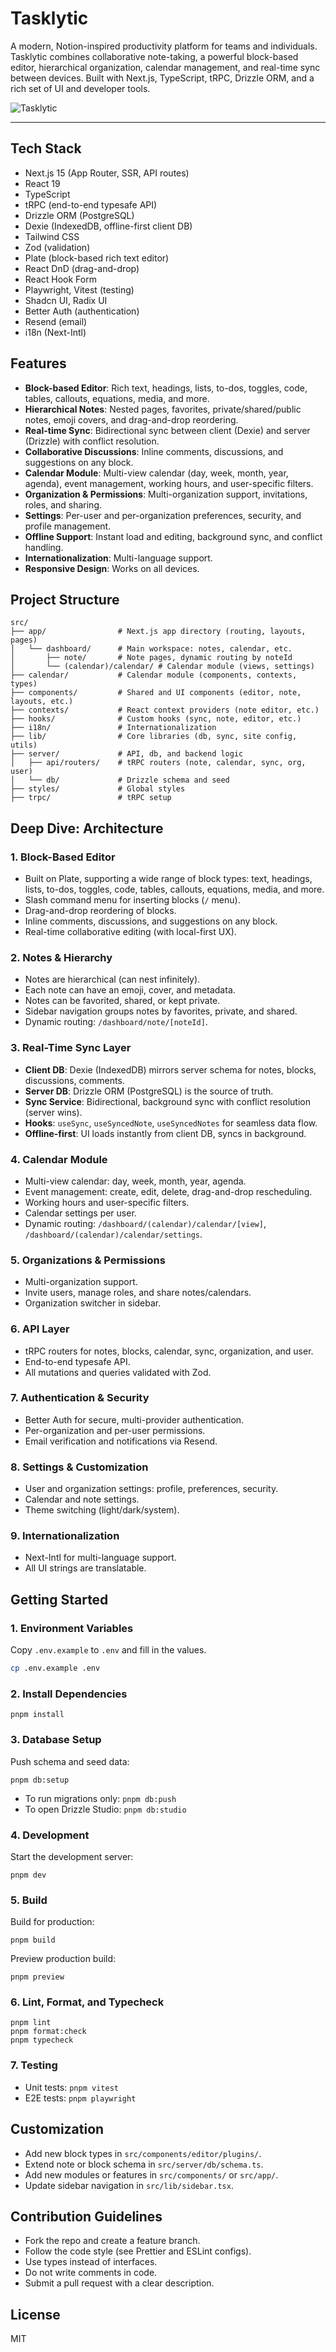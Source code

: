 # Tasklytic

A modern, Notion-inspired productivity platform for teams and individuals. Tasklytic combines collaborative note-taking, a powerful block-based editor, hierarchical organization, calendar management, and real-time sync between devices. Built with Next.js, TypeScript, tRPC, Drizzle ORM, and a rich set of UI and developer tools.

![Tasklytic](https://72lgp4tw00.ufs.sh/f/431kVQKHrXwBLrAHNx4TpOrdowfxU8skQteZWKcYhyXvLgNn)

---

## Tech Stack

- Next.js 15 (App Router, SSR, API routes)
- React 19
- TypeScript
- tRPC (end-to-end typesafe API)
- Drizzle ORM (PostgreSQL)
- Dexie (IndexedDB, offline-first client DB)
- Tailwind CSS
- Zod (validation)
- Plate (block-based rich text editor)
- React DnD (drag-and-drop)
- React Hook Form
- Playwright, Vitest (testing)
- Shadcn UI, Radix UI
- Better Auth (authentication)
- Resend (email)
- i18n (Next-Intl)

## Features

- **Block-based Editor**: Rich text, headings, lists, to-dos, toggles, code, tables, callouts, equations, media, and more.
- **Hierarchical Notes**: Nested pages, favorites, private/shared/public notes, emoji covers, and drag-and-drop reordering.
- **Real-time Sync**: Bidirectional sync between client (Dexie) and server (Drizzle) with conflict resolution.
- **Collaborative Discussions**: Inline comments, discussions, and suggestions on any block.
- **Calendar Module**: Multi-view calendar (day, week, month, year, agenda), event management, working hours, and user-specific filters.
- **Organization & Permissions**: Multi-organization support, invitations, roles, and sharing.
- **Settings**: Per-user and per-organization preferences, security, and profile management.
- **Offline Support**: Instant load and editing, background sync, and conflict handling.
- **Internationalization**: Multi-language support.
- **Responsive Design**: Works on all devices.

## Project Structure

```
src/
├── app/                # Next.js app directory (routing, layouts, pages)
│   └── dashboard/      # Main workspace: notes, calendar, etc.
│       ├── note/       # Note pages, dynamic routing by noteId
│       └── (calendar)/calendar/ # Calendar module (views, settings)
├── calendar/           # Calendar module (components, contexts, types)
├── components/         # Shared and UI components (editor, note, layouts, etc.)
├── contexts/           # React context providers (note editor, etc.)
├── hooks/              # Custom hooks (sync, note, editor, etc.)
├── i18n/               # Internationalization
├── lib/                # Core libraries (db, sync, site config, utils)
├── server/             # API, db, and backend logic
│   ├── api/routers/    # tRPC routers (note, calendar, sync, org, user)
│   └── db/             # Drizzle schema and seed
├── styles/             # Global styles
├── trpc/               # tRPC setup
```

## Deep Dive: Architecture

### 1. Block-Based Editor

- Built on Plate, supporting a wide range of block types: text, headings, lists, to-dos, toggles, code, tables, callouts, equations, media, and more.
- Slash command menu for inserting blocks (`/` menu).
- Drag-and-drop reordering of blocks.
- Inline comments, discussions, and suggestions on any block.
- Real-time collaborative editing (with local-first UX).

### 2. Notes & Hierarchy

- Notes are hierarchical (can nest infinitely).
- Each note can have an emoji, cover, and metadata.
- Notes can be favorited, shared, or kept private.
- Sidebar navigation groups notes by favorites, private, and shared.
- Dynamic routing: `/dashboard/note/[noteId]`.

### 3. Real-Time Sync Layer

- **Client DB**: Dexie (IndexedDB) mirrors server schema for notes, blocks, discussions, comments.
- **Server DB**: Drizzle ORM (PostgreSQL) is the source of truth.
- **Sync Service**: Bidirectional, background sync with conflict resolution (server wins).
- **Hooks**: `useSync`, `useSyncedNote`, `useSyncedNotes` for seamless data flow.
- **Offline-first**: UI loads instantly from client DB, syncs in background.

### 4. Calendar Module

- Multi-view calendar: day, week, month, year, agenda.
- Event management: create, edit, delete, drag-and-drop rescheduling.
- Working hours and user-specific filters.
- Calendar settings per user.
- Dynamic routing: `/dashboard/(calendar)/calendar/[view]`, `/dashboard/(calendar)/calendar/settings`.

### 5. Organizations & Permissions

- Multi-organization support.
- Invite users, manage roles, and share notes/calendars.
- Organization switcher in sidebar.

### 6. API Layer

- tRPC routers for notes, blocks, calendar, sync, organization, and user.
- End-to-end typesafe API.
- All mutations and queries validated with Zod.

### 7. Authentication & Security

- Better Auth for secure, multi-provider authentication.
- Per-organization and per-user permissions.
- Email verification and notifications via Resend.

### 8. Settings & Customization

- User and organization settings: profile, preferences, security.
- Calendar and note settings.
- Theme switching (light/dark/system).

### 9. Internationalization

- Next-Intl for multi-language support.
- All UI strings are translatable.

## Getting Started

### 1. Environment Variables

Copy `.env.example` to `.env` and fill in the values.

```bash
cp .env.example .env
```

### 2. Install Dependencies

```
pnpm install
```

### 3. Database Setup

Push schema and seed data:

```
pnpm db:setup
```

- To run migrations only: `pnpm db:push`
- To open Drizzle Studio: `pnpm db:studio`

### 4. Development

Start the development server:

```
pnpm dev
```

### 5. Build

Build for production:

```
pnpm build
```

Preview production build:

```
pnpm preview
```

### 6. Lint, Format, and Typecheck

```
pnpm lint
pnpm format:check
pnpm typecheck
```

### 7. Testing

- Unit tests: `pnpm vitest`
- E2E tests: `pnpm playwright`

## Customization

- Add new block types in `src/components/editor/plugins/`.
- Extend note or block schema in `src/server/db/schema.ts`.
- Add new modules or features in `src/components/` or `src/app/`.
- Update sidebar navigation in `src/lib/sidebar.tsx`.

## Contribution Guidelines

- Fork the repo and create a feature branch.
- Follow the code style (see Prettier and ESLint configs).
- Use types instead of interfaces.
- Do not write comments in code.
- Submit a pull request with a clear description.

## License

MIT
